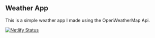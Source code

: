 ## Weather App
This is a simple weather app I made using the OpenWeatherMap Api.

[![Netlify Status](https://api.netlify.com/api/v1/badges/9d92b676-11ea-49c3-86f9-92024a4d59f6/deploy-status)](https://app.netlify.com/sites/sleepy-poitras-34b686/deploys)
